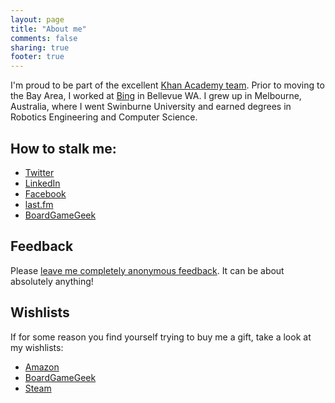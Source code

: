 ```yaml
---
layout: page
title: "About me"
comments: false
sharing: true
footer: true
---
```


I'm proud to be part of the excellent [Khan Academy team](http://www.khanacademy.org/about/the-team). Prior to moving to the Bay Area, I worked at [Bing](http://www.bing.com) in Bellevue WA. I grew up in Melbourne, Australia, where I went Swinburne University and earned degrees in Robotics Engineering and Computer Science.

## How to stalk me:

 * [Twitter](https://twitter.com/#!/dmnd_)
 * [LinkedIn](http://www.linkedin.com/in/desmondbrand)
 * [Facebook](https://www.facebook.com/desmondbrand)
 * [last.fm](http://www.last.fm/user/dmnd)
 * [BoardGameGeek](http://boardgamegeek.com/user/dmnd)

## Feedback
Please [leave me completely anonymous feedback](http://whatiswrongwith.me/dmnd). It can be about absolutely anything!

## Wishlists
If for some reason you find yourself trying to buy me a gift, take a look at my wishlists:

 * [Amazon](http://amzn.com/w/1AKA74FAJT3PQ)
 * [BoardGameGeek](http://www.boardgamegeek.com/collection/user/dmnd?sort=wishlist&sortdir=asc&subtype=boardgame&wishlist=1&ff=1)
 * [Steam](http://steamcommunity.com/id/dmnd/wishlist)

